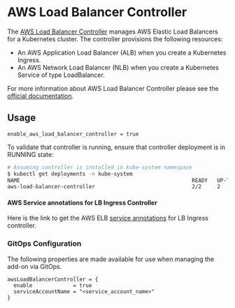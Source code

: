 # AWS Load Balancer Controller

The [AWS Load Balancer Controller](https://docs.aws.amazon.com/eks/latest/userguide/aws-load-balancer-controller.html) manages AWS Elastic Load Balancers for a Kubernetes cluster. The controller provisions the following resources:

* An AWS Application Load Balancer (ALB) when you create a Kubernetes Ingress.
* An AWS Network Load Balancer (NLB) when you create a Kubernetes Service of type LoadBalancer.

For more information about AWS Load Balancer Controller please see the [official documentation](https://docs.aws.amazon.com/eks/latest/userguide/aws-load-balancer-controller.html).

## Usage

```hcl
enable_aws_load_balancer_controller = true
```

To validate that controller is running, ensure that controller deployment is in RUNNING state:

```sh
# Assuming controller is installed in kube-system namespace
$ kubectl get deployments -n kube-system
NAME                                                       READY   UP-TO-DATE   AVAILABLE   AGE
aws-load-balancer-controller                               2/2     2            2           3m58s
```
#### AWS Service annotations for LB Ingress Controller

Here is the link to get the AWS ELB [service annotations](https://kubernetes-sigs.github.io/aws-load-balancer-controller/latest/guide/service/annotations/) for LB Ingress controller.

### GitOps Configuration

The following properties are made available for use when managing the add-on via GitOps.

```
awsLoadBalancerController = {
  enable             = true
  serviceAccountName = "<service_account_name>"
}
```
